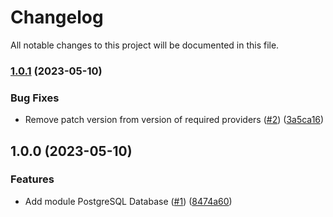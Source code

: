 # Changelog

All notable changes to this project will be documented in this file.

### [1.0.1](https://github.com/cloud-labs-infra/terraform-postgresql-database/compare/v1.0.0...v1.0.1) (2023-05-10)


### Bug Fixes

* Remove patch version from version of required providers ([#2](https://github.com/cloud-labs-infra/terraform-postgresql-database/issues/2)) ([3a5ca16](https://github.com/cloud-labs-infra/terraform-postgresql-database/commit/3a5ca162f8adfb5e1b76ea644157cba04a70fe52))

## 1.0.0 (2023-05-10)


### Features

* Add module PostgreSQL Database ([#1](https://github.com/cloud-labs-infra/terraform-postgresql-database/issues/1)) ([8474a60](https://github.com/cloud-labs-infra/terraform-postgresql-database/commit/8474a60ead7061f05688f98273c516ffdf1a1964))
